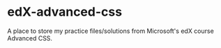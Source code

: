 # edX-advanced-css
A place to store my practice files/solutions from Microsoft's edX course Advanced CSS.
